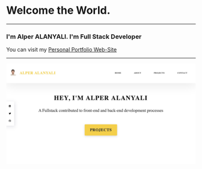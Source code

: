 
# Welcome the  World. 
---

### I'm Alper ALANYALI. I'm Full Stack Developer
You can visit my [Personal Portfolio Web-Site](https://alperalanyali.github.io
)

---
![](./images/mywebsite.jpg)
